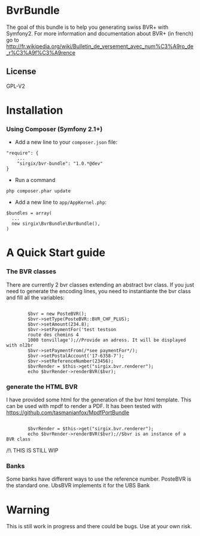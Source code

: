 BvrBundle
=========

The goal of this bundle is to help you generating swiss BVR+ with Symfony2. For more information and documentation about BVR+ (in french)
go to http://fr.wikipedia.org/wiki/Bulletin_de_versement_avec_num%C3%A9ro_de_r%C3%A9f%C3%A9rence

License
-------
GPL-V2

Installation
============
### Using Composer (Symfony 2.1+)

* Add a new line to your `composer.json` file:
<pre><code>"require": {
    ...
    "sirgix/bvr-bundle": "1.0.*@dev"
}
</code></pre>

* Run a command
<pre><code>php composer.phar update
</code></pre>

* Add a new line to `app/AppKernel.php`:
<pre><code>$bundles = array(
  ...
  new sirgix\BvrBundle\BvrBundle(),
)
</code></pre>


A Quick Start guide
==============================================
### The BVR classes
There are currently 2 bvr classes extending an abstract bvr class.
If you just need to generate the encoding lines, you need to instantiante the bvr class
and fill all the variables:
<pre><code>
        $bvr = new PosteBVR();
        $bvr->setType(PosteBVR::BVR_CHF_PLUS);
        $bvr->setAmount(234.8);
        $bvr->setPaymentFor('test testson
        route des chemins 4
        1000 tonvillage');//Provide an adress. It will be displayed with nl2br
        $bvr->setPaymentFrom(/*see paymentFor*/);
        $bvr->setPostalAccount('17-6358-7');
        $bvr->setReferenceNumber(23456);
        $bvrRender = $this->get("sirgix.bvr.renderer");
        echo $bvrRender->renderBVR($bvr);
</code></pre>

### generate the HTML BVR
I have provided some html for the generation of the bvr html template.
This can be used with mpdf to render a PDF.
It has been tested with https://github.com/tasmanianfox/MpdfPortBundle
<pre><code>
        $bvrRender = $this->get("sirgix.bvr.renderer");
        echo $bvrRender->renderBVR($bvr);//$bvr is an instance of a BVR class
</code></pre>
/!\ THIS IS STILL WIP
### Banks
Some banks have different ways to use the reference number. PosteBVR is the standard one.
UbsBVR implements it for the UBS Bank

Warning
==============================================
This is still work in progress and there could be bugs. Use at your own risk.
